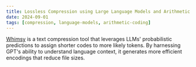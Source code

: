 ```yaml
---
title: Lossless Compression using Large Language Models and Arithmetic Coding
date: 2024-09-01
tags: [compression, language-models, arithmetic-coding]
---
```


[Whimsy](https://github.com/wizenheimer/whimsy) is a text compression tool that leverages LLMs' probabilistic predictions to assign shorter codes to more likely tokens. By harnessing GPT's ability to understand language context, it generates more efficient encodings that reduce file sizes.